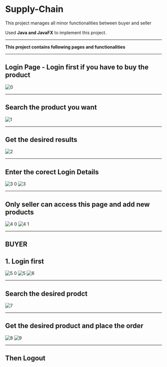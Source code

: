 # Supply-Chain
This project manages all minor functionalities between buyer and seller

Used **Java and JavaFX** to implement this project.
___
**This project contains following pages and functionalities**
___
## Login Page - Login first if you have to buy the product
![0](https://user-images.githubusercontent.com/78288577/203984211-6a12e9f3-a1ee-4bdb-aef9-cfa14aee2ef5.png)
___
## Search the product you want
![1](https://user-images.githubusercontent.com/78288577/203984528-933490d9-8b98-41a6-bb3d-a4373f65893e.png)
___
## Get the desired results
![2](https://user-images.githubusercontent.com/78288577/203984615-8efbeaec-1b7e-4274-a7b7-051f988a6138.png)
___
## Enter the corect Login Details
![3 0](https://user-images.githubusercontent.com/78288577/203984818-006eab23-debf-42db-866d-85ff7a7da2bb.png)
![3](https://user-images.githubusercontent.com/78288577/203984670-3f8723ba-ffbc-4ae1-8965-782ab84239bd.png)
___
## Only seller can access this page and add new products 
![4 0](https://user-images.githubusercontent.com/78288577/203984900-d2ccd930-731c-423f-9b64-a2191ad59228.png)
![4 1](https://user-images.githubusercontent.com/78288577/203985005-7e9d00e9-1d69-4ac6-8557-cb418e3235ef.png)
___
## BUYER 
## 1. Login first
![5 0](https://user-images.githubusercontent.com/78288577/203985972-0884621c-f056-4a9e-8f6d-0ecd422efdfc.png)
![5](https://user-images.githubusercontent.com/78288577/203985981-f91a6ddc-09fb-4453-85f7-f992ddf498bf.png)
![6](https://user-images.githubusercontent.com/78288577/203985989-66942475-b996-4307-8dbe-01f599e36362.png)
___
## Search the desired prodct
![7](https://user-images.githubusercontent.com/78288577/203985994-6818477b-4d3f-4a31-b3b0-9f46fe387064.png)
___
## Get the desired product and place the order
![8](https://user-images.githubusercontent.com/78288577/203986348-b17cf934-49c4-4a6d-b833-873321ba6156.png)
![9](https://user-images.githubusercontent.com/78288577/203986524-818ebdf0-d8da-4acc-8425-29884768d15b.png)
___
## Then Logout

